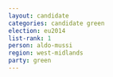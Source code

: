 ```yaml
---
layout: candidate
categories: candidate green
election: eu2014
list-rank: 1
person: aldo-mussi
region: west-midlands
party: green
---
```

